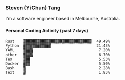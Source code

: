 ### Steven (YiChun) Tang

I'm a software engineer based in Melbourne, Australia.

#### Personal Coding Activity (past 7 days)
```
Rust    ▓▓▓▓▓▓▓▓▓▓▓▓▓▓▓▓▓▓▓▓▓▓▓▓▓▓▓▓▓▓  49.49%
Python  ▓▓▓▓▓▓▓▓▓▓▓▓                    21.45%
YAML    ▓▓▓▓                             7.20%
other   ▓▓▓▓                             6.70%
TeX     ▓▓▓                              5.53%
Docker  ▓▓▓                              5.50%
Bash    ▓                                2.28%
Text    ▓                                1.85%
```
